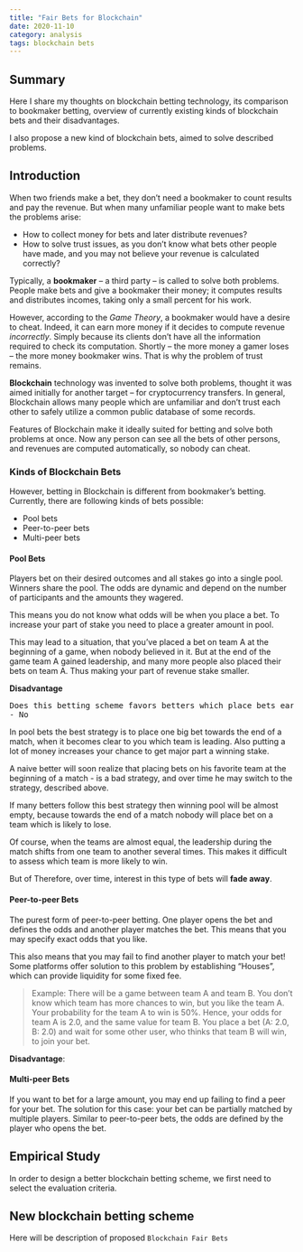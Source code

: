 ```yaml
---
title: "Fair Bets for Blockchain"
date: 2020-11-10
category: analysis
tags: blockchain bets
---
```


## Summary

Here I share my thoughts on blockchain betting technology, its comparison to bookmaker betting,
overview of currently existing kinds of blockchain bets and their disadvantages.

I also propose a new kind of blockchain bets, aimed to solve described problems.

## Introduction

When two friends make a bet, they don’t need a bookmaker to count results and pay the revenue.
But when many unfamiliar people want to make bets the problems arise:
 
- How to collect money for bets and later distribute revenues?
- How to solve trust issues, as you don’t know what bets other people have made,
  and you may not believe your revenue is calculated correctly?

Typically, a **bookmaker** – a third party – is called to solve both problems.
People make bets and give a bookmaker their money;
it computes results and distributes incomes, taking only a small percent for his work.

However, according to the *Game Theory*, a bookmaker would have a desire to cheat.
Indeed, it can earn more money if it decides to compute revenue *incorrectly*.
Simply because its clients don’t have all the information required to check its computation.
Shortly – the more money a gamer loses – the more money bookmaker wins.
That is why the problem of trust remains.

**Blockchain** technology was invented to solve both problems,
thought it was aimed initially for another target – for cryptocurrency transfers.
In general, Blockchain allows many people which are unfamiliar and don’t trust each other
to safely utilize a common public database of some records.

Features of Blockchain make it ideally suited for betting and solve both problems at once.
Now any person can see all the bets of other persons, and revenues are computed automatically,
so nobody can cheat.

### Kinds of Blockchain Bets

However, betting in Blockchain is different from bookmaker’s betting.
Currently, there are following kinds of bets possible:

- Pool bets
- Peer-to-peer bets
- Multi-peer bets

#### Pool Bets

Players bet on their desired outcomes and all stakes go into a single pool.
Winners share the pool.
The odds are dynamic and depend on the number of participants and the amounts they wagered.

This means you do not know what odds will be when you place a bet.
To increase your part of stake you need to place a greater amount in pool.

This may lead to a situation, that you’ve placed a bet on team A at the beginning of a game,
when nobody believed in it.
But at the end of the game team A gained leadership,
and many more people also placed their bets on team A.
Thus making your part of revenue stake smaller.

**Disadvantage**

<pre>
Does this betting scheme favors betters which place bets earlier, at the beginning of a match, on their favorite team?
- No
</pre>

In pool bets the best strategy is to place one big bet towards the end of a match,
when it becomes clear to you which team is leading.
Also putting a lot of money increases your chance to get major part a winning stake.

A naive better will soon realize that placing bets on his favorite team
at the beginning of a match - is a bad strategy,
and over time he may switch to the strategy, described above.

If many betters follow this best strategy then winning pool will be almost empty,
because towards the end of a match nobody will place bet on a team which is likely to lose.

Of course, when the teams are almost equal,
the leadership during the match shifts from one team to another several times.
This makes it difficult to assess which team is more likely to win. 

But of 
Therefore, over time, interest in this type of bets will **fade away**.  

#### Peer-to-peer Bets

The purest form of peer-to-peer betting.
One player opens the bet and defines the odds and another player matches the bet.
This means that you may specify exact odds that you like.

This also means that you may fail to find another player to match your bet!
Some platforms offer solution to this problem by establishing “Houses”,
which can provide liquidity for some fixed fee.

> Example:
> There will be a game between team A and team B.
> You don’t know which team has more chances to win, but you like the team A.
> Your probability for the team A to win is 50%.
> Hence, your odds for team A is 2.0, and the same value for team B.
> You place a bet (A: 2.0, B: 2.0) and wait for some other user, who thinks that team B will win, to join your bet.

**Disadvantage**:

#### Multi-peer Bets

If you want to bet for a large amount, you may end up failing to find a peer for your bet.
The solution for this case: your bet can be partially matched by multiple players.
Similar to peer-to-peer bets, the odds are defined by the player who opens the bet.

## Empirical Study

In order to design a better blockchain betting scheme,
we first need to select the evaluation criteria.



## New blockchain betting scheme

Here will be description of proposed `Blockchain Fair Bets`

